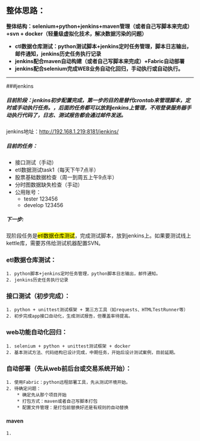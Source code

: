 ## 整体思路：
**整体结构：selenium+python+jenkins+maven管理（或者自己写脚本来完成）+svn + docker（轻量级虚拟化技术，解决数据污染的问题）**

* **ctl数据仓库测试：python测试脚本+jenkins定时任务管理，脚本日志输出，邮件通知，jenkins历史任务执行记录**
* **jenkins配合maven自动构建（或者自己写脚本来完成）+Fabric自动部署**
* **jenkins配合selenium完成WEB业务自动化回归，手动执行或自动执行。**

------------------------------------

###jenkins
##### 目前阶段：jenkins初步配置完成，第一步的目的是替代crontab来管理脚本，定时或手动执行任务。，后面的任务都可以放到jenkins上管理，不用登录服务器手动执行代码了，日志、测试报告都会通过邮件发送。

jenkins地址：http://192.168.1.219:8181/jenkins/

##### 目前的任务：

* 接口测试（手动）
* etl数据测试task1（每天下午7点半）
* 股票基础数据检查（周一到周五上午9点半）  
* 分时图数据缺失检查（手动）
* 公用账号：
	* tester  123456
	* develop	123456	 

##### 下一步:
现阶段任务是<mark>etl数据仓库测试</mark>，完成测试脚本，放到jenkins上。如果要测试线上kettle库，需要苏伟给测试机器配置SVN。

### etl数据仓库测试：
	1. python脚本+jenkins定时任务管理，python脚本日志输出，邮件通知。
	2. jenkins历史任务执行记录

### 接口测试（初步完成）：
	1. python + unittest测试框架 + 第三方工具（如requests、HTMLTestRunner等）
	2. 初步完成app接口自动化，生成测试报告，但覆盖率待提高。

### web功能自动化回归：
	1. selenium + python + unittest测试框架 + docker
	2. 基本测试方法、代码结构已设计完成，中期任务，开始后设计测试案例，目前延期。

### 自动部署（先从web前后台或交易系统开始）：
	1. 使用Fabric：python远程部署工具，先从测试环境开始。
	2. 待确定问题：
		* 确定先从那个项目开始
		* 打包方式：maven或者自己写脚本打包
		* 配置文件管理：是打包前替换好还是有规则的自动替换
	

#### maven
	1. 



